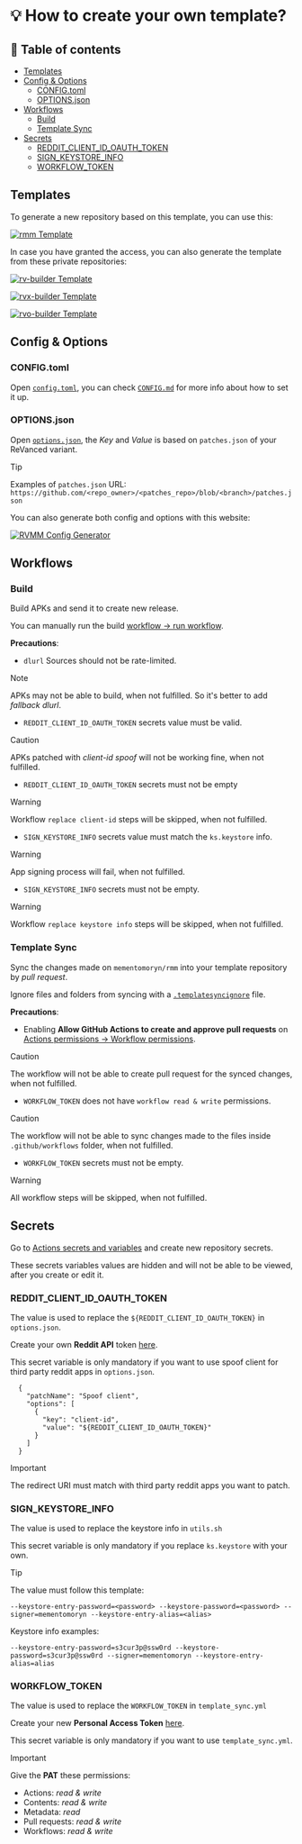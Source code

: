 # 💡 How to create your own template?

## 📜 Table of contents

* [Templates](#templates)
* [Config & Options](#config--options)
  * [CONFIG.toml](#configtoml)
  * [OPTIONS.json](#optionsjson)
* [Workflows](#workflows)
  * [Build](#build)
  * [Template Sync](#template-sync)
* [Secrets](#secrets)
  * [REDDIT_CLIENT_ID_OAUTH_TOKEN](#reddit_client_id_oauth_token)
  * [SIGN_KEYSTORE_INFO](#sign_keystore_info)
  * [WORKFLOW_TOKEN](#workflow_token)

## Templates

To generate a new repository based on this template, you can use this:

[![rmm Template](https://img.shields.io/badge/rmm-Template-444444?style=for-the-badge&logo=github&labelColor=444444&color=222333)](https://github.com/new?template_name=rmm&template_owner=mementomoryn)

In case you have granted the access, you can also generate the template from these private repositories:

[![rv-builder Template](https://img.shields.io/badge/rv%20builder-Template-444444?style=for-the-badge&logo=github&labelColor=444444&color=222333)](https://github.com/new?template_name=rv-builder&template_owner=mementomoryn)

[![rvx-builder Template](https://img.shields.io/badge/rvx%20builder-Template-444444?style=for-the-badge&logo=github&labelColor=444444&color=222333)](https://github.com/new?template_name=rvx-builder&template_owner=mementomoryn)

[![rvo-builder Template](https://img.shields.io/badge/rvo%20builder-Template-444444?style=for-the-badge&logo=github&labelColor=444444&color=222333)](https://github.com/new?template_name=rvo-builder&template_owner=mementomoryn)

## Config & Options

### CONFIG.toml
Open [`config.toml`](../config.toml), you can check [`CONFIG.md`](./CONFIG.md) for more info about how to set it up.

### OPTIONS.json
Open [`options.json`](../options.json), the _Key_ and _Value_ is based on `patches.json` of your ReVanced variant.

> [!TIP]
> Examples of `patches.json` URL: `https://github.com/<repo_owner>/<patches_repo>/blob/<branch>/patches.json`

You can also generate both config and options with this website:

[![RVMM Config Generator](https://img.shields.io/badge/RVMM%20Config-Generate-444444?style=for-the-badge&logo=github%20pages&labelColor=444444&color=222333)](https://j-hc.github.io/rvmm-config-gen/)

## Workflows

### Build
Build APKs and send it to create new release.

You can manually run the build [workflow → run workflow](../../../actions/workflows/build.yml).

**Precautions**:
* `dlurl` Sources should not be rate-limited.
> [!NOTE]
> APKs may not be able to build, when not fulfilled. So it's better to add _fallback dlurl_.

* `REDDIT_CLIENT_ID_OAUTH_TOKEN` secrets value must be valid.
> [!CAUTION]
> APKs patched with _client-id spoof_ will not be working fine, when not fulfilled.

* `REDDIT_CLIENT_ID_OAUTH_TOKEN` secrets must not be empty
> [!WARNING]
> Workflow `replace client-id` steps will be skipped, when not fulfilled.

* `SIGN_KEYSTORE_INFO` secrets value must match the `ks.keystore` info.
> [!WARNING]
> App signing process will fail, when not fulfilled.

* `SIGN_KEYSTORE_INFO` secrets must not be empty.
> [!WARNING]
> Workflow `replace keystore info` steps will be skipped, when not fulfilled.

### Template Sync
Sync the changes made on `mementomoryn/rmm` into your template repository by *pull request*.

Ignore files and folders from syncing with a [`.templatesyncignore`](./.templatesyncignore) file.

**Precautions**:

* Enabling **Allow GitHub Actions to create and approve pull requests** on [Actions permissions → Workflow permissions](../../../settings/actions).
> [!CAUTION]
> The workflow will not be able to create pull request for the synced changes, when not fulfilled.

* `WORKFLOW_TOKEN` does not have `workflow read & write` permissions.
> [!CAUTION]
> The workflow will not be able to sync changes made to the files inside `.github/workflows` folder, when not fulfilled.

* `WORKFLOW_TOKEN` secrets must not be empty.
> [!WARNING]
> All workflow steps will be skipped, when not fulfilled.

## Secrets

Go to [Actions secrets and variables](../../../settings/secrets/actions) and create new repository secrets.

These secrets variables values are hidden and will not be able to be viewed, after you create or edit it.

### REDDIT_CLIENT_ID_OAUTH_TOKEN
The value is used to replace the `${REDDIT_CLIENT_ID_OAUTH_TOKEN}` in `options.json`.

Create your own **Reddit API** token [here](https://www.reddit.com/prefs/apps).

This secret variable is only mandatory if you want to use spoof client for third party reddit apps in `options.json`.

```
  {
    "patchName": "Spoof client",
    "options": [
      {
        "key": "client-id",
        "value": "${REDDIT_CLIENT_ID_OAUTH_TOKEN}"
      }
    ]
  }
```

> [!IMPORTANT]
> The redirect URI must match with third party reddit apps you want to patch.

### SIGN_KEYSTORE_INFO
The value is used to replace the keystore info in `utils.sh`

This secret variable is only mandatory if you replace `ks.keystore` with your own.

> [!TIP]
> The value must follow this template:
>
> `--keystore-entry-password=<password> --keystore-password=<password> --signer=mementomoryn --keystore-entry-alias=<alias>`
>
> Keystore info examples:
>
> `--keystore-entry-password=s3cur3p@ssw0rd --keystore-password=s3cur3p@ssw0rd --signer=mementomoryn --keystore-entry-alias=alias`

### WORKFLOW_TOKEN
The value is used to replace the `WORKFLOW_TOKEN` in `template_sync.yml`

Create your new **Personal Access Token** [here](https://github.com/settings/tokens?type=beta).

This secret variable is only mandatory if you want to use `template_sync.yml`.

> [!IMPORTANT]
> Give the **PAT** these permissions:
> * Actions: _read & write_
> * Contents: _read & write_
> * Metadata: _read_
> * Pull requests: _read & write_
> * Workflows: _read & write_